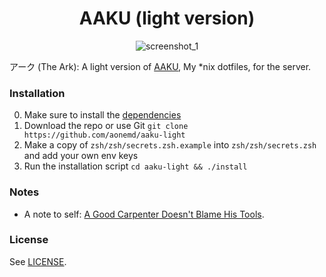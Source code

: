 <div align="center">
  <h1>
    AAKU (light version)
  </h1>

  ![screenshot_1](https://user-images.githubusercontent.com/16504838/56446196-82acf180-6301-11e9-962b-fb7b3ead4dfd.png)
</div>

アーク (The Ark): A light version of [AAKU](https://github.com/aonemd/aaku), My \*nix dotfiles, for the server.

### Installation

0. Make sure to install the [dependencies](https://github.com/aonemd/aaku-light/blob/master/deps.md)
1. Download the repo or use Git `git clone https://github.com/aonemd/aaku-light`
2. Make a copy of `zsh/zsh/secrets.zsh.example` into `zsh/zsh/secrets.zsh` and add your own env keys
3. Run the installation script `cd aaku-light && ./install`

### Notes

- A note to self: [A Good Carpenter Doesn't Blame His Tools](https://aonemd.github.io/blog/the-dotfiles).

### License

See [LICENSE](https://github.com/aonemd/aaku-light/blob/master/LICENSE).
